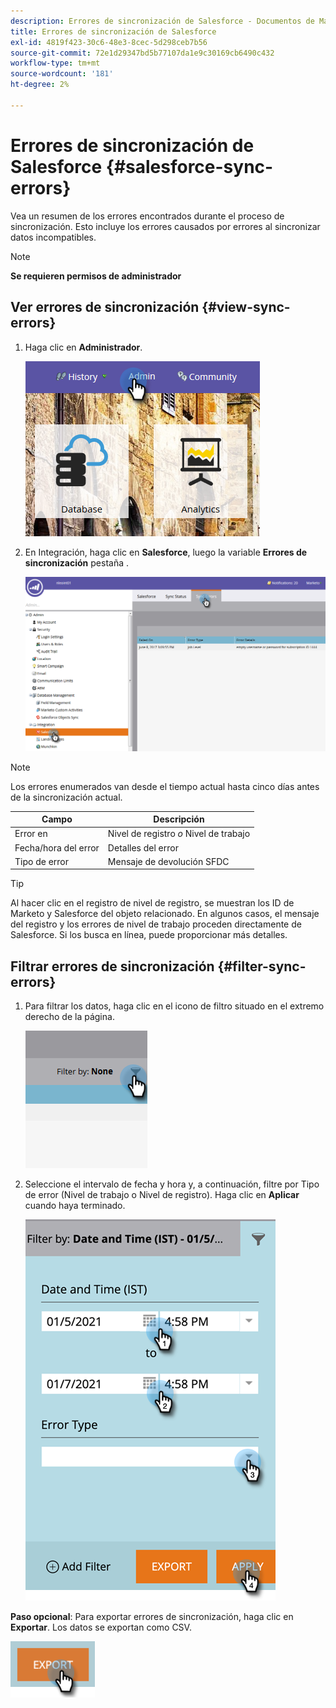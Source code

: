 ```yaml
---
description: Errores de sincronización de Salesforce - Documentos de Marketo - Documentación del producto
title: Errores de sincronización de Salesforce
exl-id: 4819f423-30c6-48e3-8cec-5d298ceb7b56
source-git-commit: 72e1d29347bd5b77107da1e9c30169cb6490c432
workflow-type: tm+mt
source-wordcount: '181'
ht-degree: 2%

---
```


# Errores de sincronización de Salesforce {#salesforce-sync-errors}

Vea un resumen de los errores encontrados durante el proceso de sincronización. Esto incluye los errores causados por errores al sincronizar datos incompatibles.

>[!NOTE]
>
>**Se requieren permisos de administrador**

## Ver errores de sincronización {#view-sync-errors}

1. Haga clic en **Administrador**.

   ![](assets/salesforce-sync-errors-1.png)

1. En Integración, haga clic en **Salesforce**, luego la variable **Errores de sincronización** pestaña .

   ![](assets/salesforce-sync-errors-2.png)

>[!NOTE]
>
>Los errores enumerados van desde el tiempo actual hasta cinco días antes de la sincronización actual.

| Campo | Descripción |
|---|---|
| Error en | Nivel de registro _o_ Nivel de trabajo |
| Fecha/hora del error | Detalles del error |
| Tipo de error | Mensaje de devolución SFDC |

>[!TIP]
>
>Al hacer clic en el registro de nivel de registro, se muestran los ID de Marketo y Salesforce del objeto relacionado. En algunos casos, el mensaje del registro y los errores de nivel de trabajo proceden directamente de Salesforce. Si los busca en línea, puede proporcionar más detalles.

## Filtrar errores de sincronización {#filter-sync-errors}

1. Para filtrar los datos, haga clic en el icono de filtro situado en el extremo derecho de la página.

   ![](assets/salesforce-sync-errors-3.png)

1. Seleccione el intervalo de fecha y hora y, a continuación, filtre por Tipo de error (Nivel de trabajo o Nivel de registro). Haga clic en **Aplicar** cuando haya terminado.

   ![](assets/salesforce-sync-errors-4.png)

**Paso opcional**: Para exportar errores de sincronización, haga clic en **Exportar**. Los datos se exportan como CSV.

![](assets/salesforce-sync-errors-5.png)
